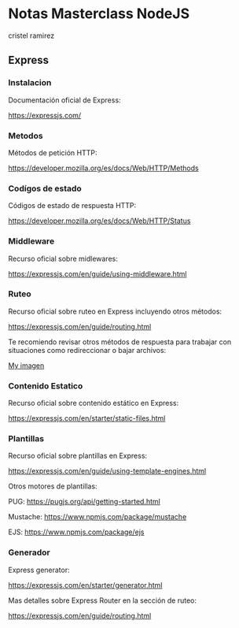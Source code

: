 # Notas Masterclass NodeJS
cristel ramirez
## Express

### Instalacion 

Documentación oficial de Express:

https://expressjs.com/

### Metodos

Métodos de petición HTTP:

https://developer.mozilla.org/es/docs/Web/HTTP/Methods

### Codígos de estado

Códigos de estado de respuesta HTTP:

https://developer.mozilla.org/es/docs/Web/HTTP/Status

### Middleware

Recurso oficial sobre midlewares:

https://expressjs.com/en/guide/using-middleware.html

### Ruteo

Recurso oficial sobre ruteo en Express incluyendo otros métodos:

https://expressjs.com/en/guide/routing.html

Te recomiendo revisar otros métodos de respuesta para trabajar con situaciones como redireccionar o bajar archivos:

[My imagen](./IMG/Metodos.png)

### Contenido Estatico

Recurso oficial sobre contenido estático en Express:

https://expressjs.com/en/starter/static-files.html

### Plantillas

Recurso oficial sobre plantillas en Express:

https://expressjs.com/en/guide/using-template-engines.html

 
Otros motores de plantillas:

PUG: https://pugjs.org/api/getting-started.html

Mustache: https://www.npmjs.com/package/mustache

EJS: https://www.npmjs.com/package/ejs

### Generador

Express generator:

https://expressjs.com/en/starter/generator.html

 
Mas detalles sobre Express Router en la sección de ruteo:

https://expressjs.com/en/guide/routing.html

 